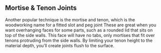 ## Mortise & Tenon Joints
Another popular technique is the mortise and tenon, which is the woodworking name for a fitted slot and peg joint These are great when you want overhanging faces for some parts, such as a rounded lid that sits on top of the side walls. This face will have no tabs, only mortises that fit over tenons protruding from the side walls. By limiting your tenon height to the material depth, you’ll create joints flush to the surface. 
